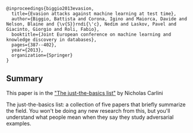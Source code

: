 ```
@inproceedings{biggio2013evasion,
  title={Evasion attacks against machine learning at test time},
  author={Biggio, Battista and Corona, Igino and Maiorca, Davide and Nelson, Blaine and {\v{S}}rndi{\'c}, Nedim and Laskov, Pavel and Giacinto, Giorgio and Roli, Fabio},
  booktitle={Joint European conference on machine learning and knowledge discovery in databases},
  pages={387--402},
  year={2013},
  organization={Springer}
}

```
## Summary
This paper is in the ["The just-the-basics list"](https://nicholas.carlini.com/writing/2018/adversarial-machine-learning-reading-list.html) by Nicholas Carlini

The just-the-basics list: a collection of five papers that briefly summarize the field. You won't be doing any new research from this, but you'll understand what people mean when they say they study adversarial examples.
